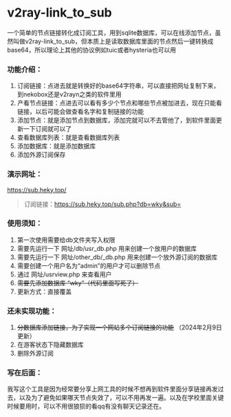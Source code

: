 # v2ray-link_to_sub

一个简单的节点链接转化成订阅工具，用到sqlite数据库，可以在线添加节点，虽然叫做v2ray-link_to_sub，但本质上是读取数据库里面的节点然后一键转换成base64，所以理论上其他的协议例如tuic或者hysteria也可以用

### 功能介绍：

1. 订阅链接：点进去就是转换好的base64字符串，可以直接把网址复制下来，到nekobox还是v2rayn之类的软件里用
2. 产看节点链接：点进去可以看有多少个节点和哪些节点被加进去，现在只能看链接，以后可能会做查看名字和复制链接的功能
3. 添加节点：就是添加节点到数据库，添加完就可以不去管他了，到软件里面更新一下订阅就可以了
4. 查看数据库列表：就是查看数据库列表
5. 添加数据库：就是添加数据库
6. 添加外源订阅保存

### 演示网址：

https://sub.heky.top/

> 订阅链接：https://sub.heky.top/sub.php?db=wky&sub=

### 使用须知：

1. 第一次使用需要给db文件夹写入权限
2. 需要先运行一下 网址/db/usr_db.php 用来创建一个放用户的数据库
3. 需要先运行一下 网址/other_db/_db.php 用来创建一个放外源订阅的数据库
4. 需要创建一个用户名为“admin”的用户才可以删除节点
5. 通过 网址/usrview.php 来查看用户
6. ~~需要先添加数据库 “wky”（代码里面写死了）~~
7. 更新方式：直接覆盖
### 还未实现功能：

1. ~~分数据库添加链接，为了实现一个网站多个订阅链接的功能~~ （2024年2月9日更新）
2. 在游客状态下隐藏数据库
3. 删除外源订阅

### 写在后面：

我写这个工具是因为经常要分享上网工具的时候不想再到软件里面分享链接再发过去，以及为了避免如果哪天节点失效了，可以不用再发一遍。以及在学校里面关键时候要用时，可以不用很狼狈的看qq有没有聊天记录还在。